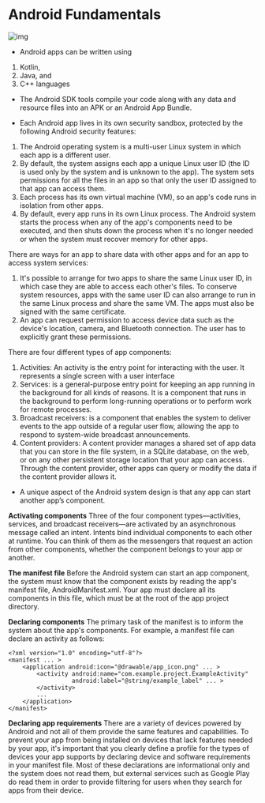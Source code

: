 # Android Fundamentals

![img](https://lh3.googleusercontent.com/GTmuiIZrppouc6hhdWiocybtRx1Tpbl52eYw4l-nAqHtHd4BpSMEqe-vGv7ZFiaHhG_l4v2m5Fdhapxw9aFLf28ErztHEv5WYIz5fA)

- Android apps can be written using 
1. Kotlin, 
2. Java, and 
3. C++ languages

- The Android SDK tools compile your code along with any data and resource files into an APK or an Android App Bundle.

- Each Android app lives in its own security sandbox, protected by the following Android security features:

1. The Android operating system is a multi-user Linux system in which each app is a different user.
2. By default, the system assigns each app a unique Linux user ID (the ID is used only by the system and is unknown to the app). The system sets permissions for all the files in an app so that only the user ID assigned to that app can access them.
3. Each process has its own virtual machine (VM), so an app's code runs in isolation from other apps.
4. By default, every app runs in its own Linux process. The Android system starts the process when any of the app's components need to be executed, and then shuts down the process when it's no longer needed or when the system must recover memory for other apps.


There are ways for an app to share data with other apps and for an app to access system services:

1. It's possible to arrange for two apps to share the same Linux user ID, in which case they are able to access each other's files. To conserve system resources, apps with the same user ID can also arrange to run in the same Linux process and share the same VM. The apps must also be signed with the same certificate.
2. An app can request permission to access device data such as the device's location, camera, and Bluetooth connection. The user has to explicitly grant these permissions.


There are four different types of app components:
1. Activities: An activity is the entry point for interacting with the user. It represents a single screen with a user interface
2. Services: is a general-purpose entry point for keeping an app running in the background for all kinds of reasons. It is a component that runs in the background to perform long-running operations or to perform work for remote processes.
3. Broadcast receivers: is a component that enables the system to deliver events to the app outside of a regular user flow, allowing the app to respond to system-wide broadcast announcements.
4. Content providers: A content provider manages a shared set of app data that you can store in the file system, in a SQLite database, on the web, or on any other persistent storage location that your app can access. Through the content provider, other apps can query or modify the data if the content provider allows it.

- A unique aspect of the Android system design is that any app can start another app’s component.

**Activating components**
Three of the four component types—activities, services, and broadcast receivers—are activated by an asynchronous message called an intent. Intents bind individual components to each other at runtime. You can think of them as the messengers that request an action from other components, whether the component belongs to your app or another.

**The manifest file**
Before the Android system can start an app component, the system must know that the component exists by reading the app's manifest file, AndroidManifest.xml. Your app must declare all its components in this file, which must be at the root of the app project directory.

**Declaring components**
The primary task of the manifest is to inform the system about the app's components. For example, a manifest file can declare an activity as follows:

```
<?xml version="1.0" encoding="utf-8"?>
<manifest ... >
    <application android:icon="@drawable/app_icon.png" ... >
        <activity android:name="com.example.project.ExampleActivity"
                  android:label="@string/example_label" ... >
        </activity>
        ...
    </application>
</manifest>

```

**Declaring app requirements**
There are a variety of devices powered by Android and not all of them provide the same features and capabilities. To prevent your app from being installed on devices that lack features needed by your app, it's important that you clearly define a profile for the types of devices your app supports by declaring device and software requirements in your manifest file. Most of these declarations are informational only and the system does not read them, but external services such as Google Play do read them in order to provide filtering for users when they search for apps from their device.
